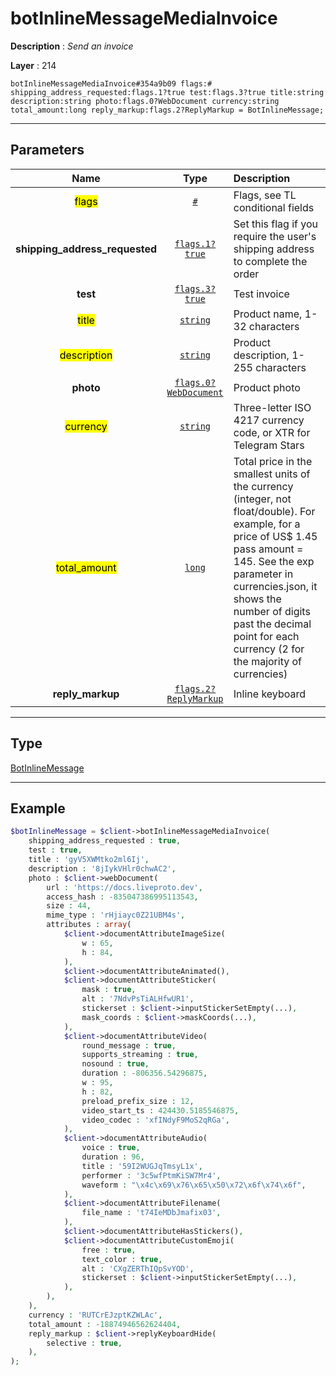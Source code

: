 # botInlineMessageMediaInvoice

**Description** : *Send an invoice*

**Layer** : 214

```tl
botInlineMessageMediaInvoice#354a9b09 flags:# shipping_address_requested:flags.1?true test:flags.3?true title:string description:string photo:flags.0?WebDocument currency:string total_amount:long reply_markup:flags.2?ReplyMarkup = BotInlineMessage;
```

---

## Parameters

| Name | Type | Description |
| :---: | :---: | :--- |
| <mark>flags</mark> | [`#`](type/#) | Flags, see TL conditional fields |
| **shipping_address_requested** | [`flags.1?true`](type/true) | Set this flag if you require the user's shipping address to complete the order |
| **test** | [`flags.3?true`](type/true) | Test invoice |
| <mark>title</mark> | [`string`](type/string) | Product name, 1-32 characters |
| <mark>description</mark> | [`string`](type/string) | Product description, 1-255 characters |
| **photo** | [`flags.0?WebDocument`](type/WebDocument) | Product photo |
| <mark>currency</mark> | [`string`](type/string) | Three-letter ISO 4217 currency code, or XTR for Telegram Stars |
| <mark>total_amount</mark> | [`long`](type/long) | Total price in the smallest units of the currency (integer, not float/double). For example, for a price of US$ 1.45 pass amount = 145. See the exp parameter in currencies.json, it shows the number of digits past the decimal point for each currency (2 for the majority of currencies) |
| **reply_markup** | [`flags.2?ReplyMarkup`](type/ReplyMarkup) | Inline keyboard |

---

## Type

[BotInlineMessage](type/BotInlineMessage)

---

## Example

```php
$botInlineMessage = $client->botInlineMessageMediaInvoice(
	shipping_address_requested : true,
	test : true,
	title : 'gyV5XWMtko2ml6Ij',
	description : '8jIykVHlr0chwAC2',
	photo : $client->webDocument(
		url : 'https://docs.liveproto.dev',
		access_hash : -835047386995113543,
		size : 44,
		mime_type : 'rHjiayc0Z21UBM4s',
		attributes : array(
			$client->documentAttributeImageSize(
				w : 65,
				h : 84,
			),
			$client->documentAttributeAnimated(),
			$client->documentAttributeSticker(
				mask : true,
				alt : '7NdvPsTiALHfwUR1',
				stickerset : $client->inputStickerSetEmpty(...),
				mask_coords : $client->maskCoords(...),
			),
			$client->documentAttributeVideo(
				round_message : true,
				supports_streaming : true,
				nosound : true,
				duration : -806356.54296875,
				w : 95,
				h : 82,
				preload_prefix_size : 12,
				video_start_ts : 424430.5185546875,
				video_codec : 'xfINdyF9MoS2qRGa',
			),
			$client->documentAttributeAudio(
				voice : true,
				duration : 96,
				title : '59I2WUGJqTmsyL1x',
				performer : '3c5wfPtmKiSW7Mr4',
				waveform : "\x4c\x69\x76\x65\x50\x72\x6f\x74\x6f",
			),
			$client->documentAttributeFilename(
				file_name : 't74IeMDbJmafix03',
			),
			$client->documentAttributeHasStickers(),
			$client->documentAttributeCustomEmoji(
				free : true,
				text_color : true,
				alt : 'CXgZERThIQpSvYOD',
				stickerset : $client->inputStickerSetEmpty(...),
			),
		),
	),
	currency : 'RUTCrEJzptKZWLAc',
	total_amount : -18874946562624404,
	reply_markup : $client->replyKeyboardHide(
		selective : true,
	),
);
```